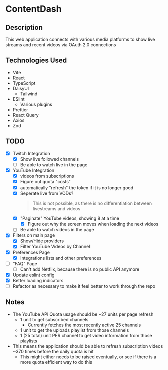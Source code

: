 # ContentDash

## Description

This web application connects with various media platforms to show live streams and recent videos via OAuth 2.0 connections

## Technologies Used

- Vite
- React
- TypeScript
- DaisyUI
  - Tailwind
- ESlint
  - Various plugins
- Prettier
- React Query
- Axios
- Zod

## TODO

- [x] Twitch Integration
  - [x] Show live followed channels
  - [ ] Be able to watch live in the page
- [x] YouTube Integration
  - [x] videos from subscriptions
  - [x] Figure out quota "costs"
  - [x] automatically "refresh" the token if it is no longer good
  - [x] Seperate live from VODs?
    > This is not possible, as there is no differentiation between livestreams and videos
  - [x] "Paginate" YouTube videos, showing 8 at a time
    - [x] Figure out why the screen moves when loading the next videos
  - [ ] Be able to watch videos in the page
- [x] Filters on main page
  - [x] Show/Hide providers
  - [x] Filter YouTube Videos by Channel
- [x] Preferences Page
  - [x] Integrations lists and other preferences
- [ ] "FAQ" Page
  - [ ] Can't add Netflix, because there is no public API anymore
- [x] Update eslint config
- [x] Better loading indicators
- [ ] Refactor as necessary to make it feel better to work through the repo

## Notes

- The YouTube API Quota usage should be ~27 units per page refresh
  - 1 unit to get subscribed channels
    - Currently fetches the most recently active 25 channels
  - 1 unit to get the uploads playlist from those channels
  - 1 (25 total) unit PER channel to get video information from those playlists
- This means the application should be able to refresh subscription videos ~370 times before the daily quota is hit
  - This might either needs to be raised eventually, or see if there is a more quota efficient way to do this
